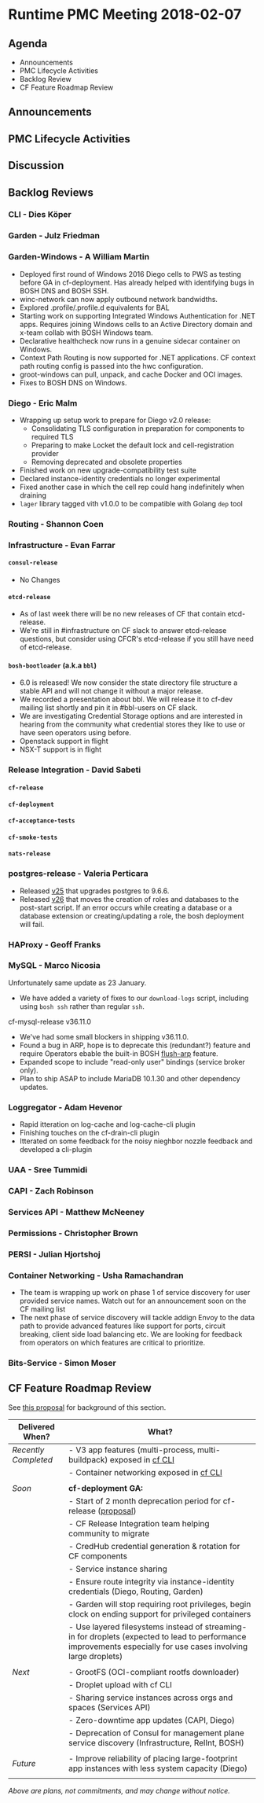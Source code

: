 # Runtime PMC Meeting 2018-02-07

## Agenda

* Announcements
* PMC Lifecycle Activities
* Backlog Review
* CF Feature Roadmap Review


## Announcements


## PMC Lifecycle Activities


## Discussion


## Backlog Reviews

### CLI - Dies Köper


### Garden - Julz Friedman


### Garden-Windows - A William Martin

- Deployed first round of Windows 2016 Diego cells to PWS as testing before GA in cf-deployment. Has already helped with identifying bugs in BOSH DNS and BOSH SSH.
- winc-network can now apply outbound network bandwidths.
- Explored .profile/.profile.d equivalents for BAL
- Starting work on supporting Integrated Windows Authentication for .NET apps. Requires joining Windows cells to an Active Directory domain and x-team collab with BOSH Windows team.
- Declarative healthcheck now runs in a genuine sidecar container on Windows.
- Context Path Routing is now supported for .NET applications. CF context path routing config is passed into the hwc configuration.
- groot-windows can pull, unpack, and cache Docker and OCI images.
- Fixes to BOSH DNS on Windows.

### Diego - Eric Malm

- Wrapping up setup work to prepare for Diego v2.0 release:
	- Consolidating TLS configuration in preparation for components to required TLS
	- Preparing to make Locket the default lock and cell-registration provider
	- Removing deprecated and obsolete properties
- Finished work on new upgrade-compatibility test suite
- Declared instance-identity credentials no longer experimental
- Fixed another case in which the cell rep could hang indefinitely when draining
- `lager` library tagged vith v1.0.0 to be compatible with Golang `dep` tool


### Routing - Shannon Coen


### Infrastructure - Evan Farrar

#### `consul-release`
* No Changes

#### `etcd-release`
* As of last week there will be no new releases of CF that contain etcd-release.
* We're still in #infrastructure on CF slack to answer etcd-release questions, but consider using CFCR's etcd-release if you still have need of etcd-release.

#### `bosh-bootloader` (a.k.a `bbl`)
* 6.0 is released! We now consider the state directory file structure a stable API and will not change it without a major release.
* We recorded a presentation about bbl. We will release it to cf-dev mailing list shortly and pin it in #bbl-users on CF slack.
* We are investigating Credential Storage options and are interested in hearing from the community what credential stores they like to use or have seen operators using before.
* Openstack support in flight
* NSX-T support is in flight


### Release Integration - David Sabeti

#### `cf-release`

#### `cf-deployment`

#### `cf-acceptance-tests`

#### `cf-smoke-tests`

#### `nats-release`


### postgres-release - Valeria Perticara

- Released [v25](https://github.com/cloudfoundry/postgres-release/releases/tag/v25) that upgrades postgres to 9.6.6.
- Released [v26](https://github.com/cloudfoundry/postgres-release/releases/tag/v26) that moves the creation of roles and databases to the post-start script. If an error occurs while creating a database or a database extension or creating/updating a role, the bosh deployment will fail.

### HAProxy - Geoff Franks


### MySQL - Marco Nicosia

Unfortunately same update as 23 January.
- We have added a variety of fixes to our `download-logs` script, including using `bosh ssh` rather than regular `ssh`.

cf-mysql-release v36.11.0
- We've had some small blockers in shipping v36.11.0.
- Found a bug in ARP, hope is to deprecate this (redundant?) feature and require Operators ebable the built-in BOSH [flush-arp](https://bosh.io/docs/flush-arp.html) feature.
- Expanded scope to include "read-only user" bindings (service broker only).
- Plan to ship ASAP to include MariaDB 10.1.30 and other dependency updates.

### Loggregator - Adam Hevenor
- Rapid itteration on log-cache and log-cache-cli plugin
- Finishing touches on the cf-drain-cli plugin
- Itterated on some feedback for the noisy nieghbor nozzle feedback and developed a cli-plugin


### UAA - Sree Tummidi


### CAPI - Zach Robinson


### Services API - Matthew McNeeney


### Permissions - Christopher Brown


### PERSI - Julian Hjortshoj


### Container Networking - Usha Ramachandran
- The team is wrapping up work on phase 1 of service discovery for user provided service names. Watch out for an announcement soon on the CF mailing list
- The next phase of service discovery will tackle addign Envoy to the data path to provide advanced features like support for ports, circuit breaking, client side load balancing etc. We are looking for feedback from operators on which features are critical to prioritize. 


### Bits-Service - Simon Moser


## CF Feature Roadmap Review

See [this proposal](https://docs.google.com/document/d/1K7t_p_NT2F7_Dk3eiv7_g1v3rzFE2GLbTQZTY_V-Les/edit#) for background of this section.

Delivered When? | What?
------|------
*Recently Completed* | - V3 app features (multi-process, multi-buildpack) exposed in [cf CLI](https://github.com/cloudfoundry/cli/releases/tag/v6.32.0)
|| - Container networking exposed in [cf CLI](https://github.com/cloudfoundry/cli/releases/tag/v6.30.0)
||
*Soon* | **cf-deployment GA:**
|| - Start of 2 month deprecation period for cf-release ([proposal](https://docs.google.com/document/d/1KLl4UIQbl92SvYom4fO-LcEoMK1D45KmjA988MwnOR4/edit?usp=sharing))
|| - CF Release Integration team helping community to migrate
|| - CredHub credential generation & rotation for CF components
|| - Service instance sharing
|| - Ensure route integrity via instance-identity credentials (Diego, Routing, Garden)
|| - Garden will stop requiring root privileges, begin clock on ending support for privileged containers
|| - Use layered filesystems instead of streaming-in for droplets (expected to lead to performance improvements especially for use cases involving large droplets)
||
*Next* | - GrootFS (OCI-compliant rootfs downloader)
|| - Droplet upload with cf CLI
|| - Sharing service instances across orgs and spaces (Services API)
|| - Zero-downtime app updates (CAPI, Diego)
|| - Deprecation of Consul for management plane service discovery (Infrastructure, RelInt, BOSH)
||
*Future* | - Improve reliability of placing large-footprint app instances with less system capacity (Diego)
||

*Above are plans, not commitments, and may change without notice.*
